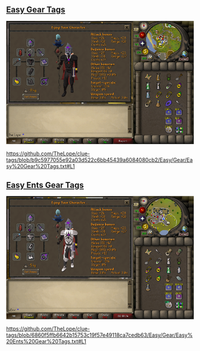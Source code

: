 ## [Easy Gear Tags](Easy%20Gear%20Tags.txt)

![Easy Gear](../../Docs/Easy%20Gear.png)

https://github.com/TheLope/clue-tags/blob/b9c5977055e92a03d522c6bb45439a6084080cb2/Easy/Gear/Easy%20Gear%20Tags.txt#L1

## [Easy Ents Gear Tags](Easy%20Ents%20Gear%20Tags.txt)

![Easy Ent Gear](../../Docs/Easy%20Ents%20Gear.png)

https://github.com/TheLope/clue-tags/blob/6860f5ffb6642b15753c19f57e49118ca7cedb63/Easy/Gear/Easy%20Ents%20Gear%20Tags.txt#L1